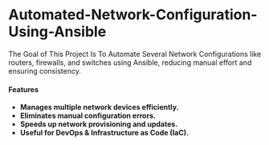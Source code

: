 # Automated-Network-Configuration-Using-Ansible


The Goal of This Project Is To Automate Several Network Configurations like routers, firewalls, and switches using Ansible, reducing manual effort and ensuring consistency.

#### Features


- **Manages multiple network devices efficiently.**
- **Eliminates manual configuration errors.**
- **Speeds up network provisioning and updates.**
- **Useful for DevOps & Infrastructure as Code (IaC).**
